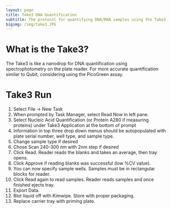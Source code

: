 ```yaml
---
layout: page
title: Take3 DNA Quantification
subtitle: The protocol for quantifying DNA/RNA samples using the Take3
bigimg: /img/take3.JPG
---
```


# What is the Take3?
The Take3 is like a nanodrop for DNA quantification using spectrophotometry on the plate reader.
For more accurate quantification similar to Qubit, considering using the PicoGreen assay.

# Take3 Run
1. Select File -> New Task
2. When prompted by Task Manager, select Read Now in left pane.
3. Select Nucleic Acid Quantification (or Protein A280 if measuring proteins) under Take3 Application at the bottom of prompt
4. Information in top three drop down menus should be autopopulated with plate serial number, well type, and sample type.
5. Change sample type if desired
6. Chose Scan 240-300 nm with 2nm step if desired
7. Click Read. Reader reads the blanks and takes an average, then tray opens.
8. Click Approve if reading blanks was successful (low %CV value).
9. You can now specify sample wells. Samples must be in rectangular blocks for reader. 
10. Click Read again to read samples. Reader reads samples and once finished ejects tray.
11. Export Data.
12. Blot liquid off with Kimwipe. Store with proper packaging.
12. Replace carrier tray with priming plate.

